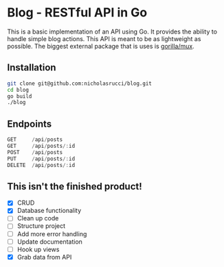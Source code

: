 # Blog - RESTful API in Go

This is a basic implementation of an API using Go. It provides the ability to
handle simple blog actions. This API is meant to be as lightweight as possible. The biggest external package that is uses is [gorilla/mux](http://www.gorillatoolkit.org/pkg/mux).

## Installation
```bash
git clone git@github.com:nicholasrucci/blog.git
cd blog
go build
./blog
```


## Endpoints

```js
GET     /api/posts
GET     /api/posts/:id
POST    /api/posts
PUT     /api/posts/:id
DELETE  /api/posts/:id
```

## This isn't the finished product!
- [x] CRUD
- [x] Database functionality
- [ ] Clean up code
- [ ] Structure project
- [ ] Add more error handling
- [ ] Update documentation
- [ ] Hook up views
- [x] Grab data from API
